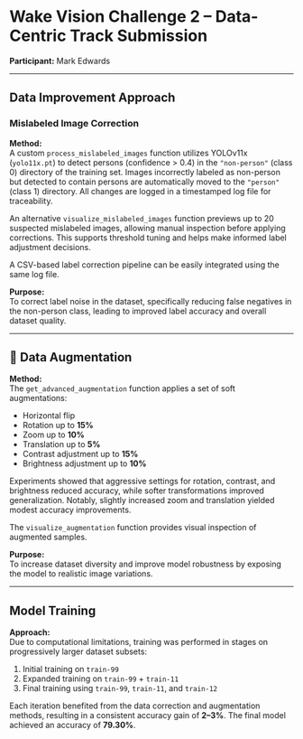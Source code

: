 # Wake Vision Challenge 2 – Data-Centric Track Submission

**Participant:** Mark Edwards

---

##  Data Improvement Approach

###  Mislabeled Image Correction

**Method:**  
A custom `process_mislabeled_images` function utilizes YOLOv11x (`yolo11x.pt`) to detect persons (confidence > 0.4) in the `"non-person"` (class 0) directory of the training set. Images incorrectly labeled as non-person but detected to contain persons are automatically moved to the `"person"` (class 1) directory. All changes are logged in a timestamped log file for traceability.

An alternative `visualize_mislabeled_images` function previews up to 20 suspected mislabeled images, allowing manual inspection before applying corrections. This supports threshold tuning and helps make informed label adjustment decisions.

A CSV-based label correction pipeline can be easily integrated using the same log file.

**Purpose:**  
To correct label noise in the dataset, specifically reducing false negatives in the non-person class, leading to improved label accuracy and overall dataset quality.

---

## 🧪 Data Augmentation

**Method:**  
The `get_advanced_augmentation` function applies a set of soft augmentations:

-  Horizontal flip  
-  Rotation up to **15%**  
-  Zoom up to **10%**  
-  Translation up to **5%**  
-  Contrast adjustment up to **15%**  
-  Brightness adjustment up to **10%**

Experiments showed that aggressive settings for rotation, contrast, and brightness reduced accuracy, while softer transformations improved generalization. Notably, slightly increased zoom and translation yielded modest accuracy improvements.

The `visualize_augmentation` function provides visual inspection of augmented samples.

**Purpose:**  
To increase dataset diversity and improve model robustness by exposing the model to realistic image variations.

---

##  Model Training

**Approach:**  
Due to computational limitations, training was performed in stages on progressively larger dataset subsets:

1. Initial training on `train-99`  
2. Expanded training on `train-99` + `train-11`  
3. Final training using `train-99`, `train-11`, and `train-12`

Each iteration benefited from the data correction and augmentation methods, resulting in a consistent accuracy gain of **2–3%**. The final model achieved an accuracy of **79.30%**.

